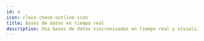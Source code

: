 ```yaml
---
id: 4
icon: clock-check-outline-icon
title: Bases de datos en tiempo real
description: Usa bases de datos sincronizadas en tiempo real y visualiza los cambios al instante en todos tus dispositivos. Olvídate de refrescar la pantalla.
---
```

